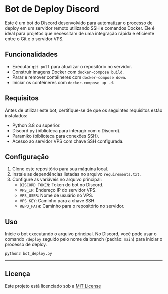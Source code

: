 # Bot de Deploy Discord

Este é um bot do Discord desenvolvido para automatizar o processo de deploy em um servidor remoto utilizando SSH e comandos Docker. Ele é ideal para projetos que necessitam de uma integração rápida e eficiente entre o Git e o servidor VPS.

## Funcionalidades

- Executar `git pull` para atualizar o repositório no servidor.
- Construir imagens Docker com `docker-compose build`.
- Parar e remover contêineres com `docker-compose down`.
- Iniciar os contêineres com `docker-compose up -d`.

## Requisitos

Antes de utilizar este bot, certifique-se de que os seguintes requisitos estão instalados:

- Python 3.8 ou superior.
- Discord.py (biblioteca para interagir com o Discord).
- Paramiko (biblioteca para conexões SSH).
- Acesso ao servidor VPS com chave SSH configurada.

## Configuração

1. Clone este repositório para sua máquina local.
2. Instale as dependências listadas no arquivo `requirements.txt`.
3. Configure as variáveis no arquivo principal:
   - `DISCORD_TOKEN`: Token do bot no Discord.
   - `VPS_IP`: Endereço IP do servidor VPS.
   - `VPS_USER`: Nome de usuário no VPS.
   - `VPS_KEY`: Caminho para a chave SSH.
   - `REPO_PATH`: Caminho para o repositório no servidor.

## Uso

Inicie o bot executando o arquivo principal. No Discord, você pode usar o comando `/deploy` seguido pelo nome da branch (padrão: `main`) para iniciar o processo de deploy.

```bash
python3 bot_deploy.py
```
---

## Licença
Este projeto está licenciado sob a [MIT License](LICENSE)
